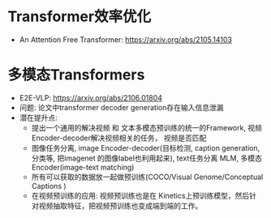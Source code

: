 # Transformer效率优化
- An Attention Free Transformer: https://arxiv.org/abs/2105.14103

# 多模态Transformers
- E2E-VLP: https://arxiv.org/abs/2106.01804 
- 问题: 论文中transformer decoder generation存在输入信息泄漏
- 潜在提升点: 
   - 提出一个通用的解决视频 和 文本多模态预训练的统一的Framework, 视频Encoder-decoder解决视频相关的任务， 视频是否匹配
   - 图像任务分离, image Encoder-decoder(目标检测, caption generation, 分类等, 把imagenet 的图像label也利用起来),  text任务分离 MLM,  多模态Encoder(image-text matching)
   - 所有可以获取的数据放一起做预训练(COCO/Visual Genome/Conceptual Captions ) 
   - 在视频预训练的应用: 视频预训练也是在 Kinetics上预训练模型，然后针对视频抽取特征，把视频预训练也变成端到端的工作。
